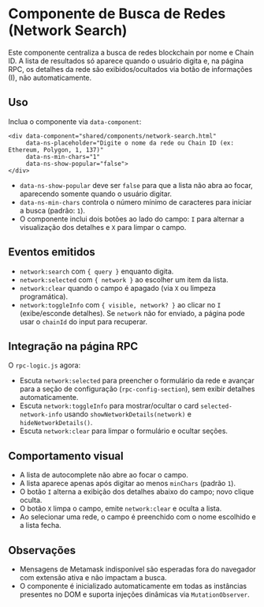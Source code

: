 # Componente de Busca de Redes (Network Search)

Este componente centraliza a busca de redes blockchain por nome e Chain ID. A lista de resultados só aparece quando o usuário digita e, na página RPC, os detalhes da rede são exibidos/ocultados via botão de informações (I), não automaticamente.

## Uso

Inclua o componente via `data-component`:

```
<div data-component="shared/components/network-search.html"
     data-ns-placeholder="Digite o nome da rede ou Chain ID (ex: Ethereum, Polygon, 1, 137)"
     data-ns-min-chars="1"
     data-ns-show-popular="false">
</div>
```

- `data-ns-show-popular` deve ser `false` para que a lista não abra ao focar, aparecendo somente quando o usuário digitar.
- `data-ns-min-chars` controla o número mínimo de caracteres para iniciar a busca (padrão: `1`).
- O componente inclui dois botões ao lado do campo: `I` para alternar a visualização dos detalhes e `X` para limpar o campo.

## Eventos emitidos

- `network:search` com `{ query }` enquanto digita.
- `network:selected` com `{ network }` ao escolher um item da lista.
- `network:clear` quando o campo é apagado (via `X` ou limpeza programática).
- `network:toggleInfo` com `{ visible, network? }` ao clicar no `I` (exibe/esconde detalhes). Se `network` não for enviado, a página pode usar o `chainId` do input para recuperar.

## Integração na página RPC

O `rpc-logic.js` agora:
- Escuta `network:selected` para preencher o formulário da rede e avançar para a seção de configuração (`rpc-config-section`), sem exibir detalhes automaticamente.
- Escuta `network:toggleInfo` para mostrar/ocultar o card `selected-network-info` usando `showNetworkDetails(network)` e `hideNetworkDetails()`.
- Escuta `network:clear` para limpar o formulário e ocultar seções.

## Comportamento visual

- A lista de autocomplete não abre ao focar o campo.
- A lista aparece apenas após digitar ao menos `minChars` (padrão `1`).
- O botão `I` alterna a exibição dos detalhes abaixo do campo; novo clique oculta.
- O botão `X` limpa o campo, emite `network:clear` e oculta a lista.
- Ao selecionar uma rede, o campo é preenchido com o nome escolhido e a lista fecha.

## Observações

- Mensagens de Metamask indisponível são esperadas fora do navegador com extensão ativa e não impactam a busca.
- O componente é inicializado automaticamente em todas as instâncias presentes no DOM e suporta injeções dinâmicas via `MutationObserver`.